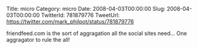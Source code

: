 Title: micro
Category: micro
Date: 2008-04-03T00:00:00
Slug: 2008-04-03T00:00:00
TwitterId: 781879776
TweetUrl: https://twitter.com/mark_philpot/status/781879776

friendfeed.com is the sort of aggragation all the social sites need... One aggragator to rule the all!